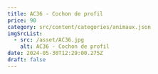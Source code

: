 ```yaml
---
title: AC36 - Cochon de profil
price: 90
category: src/content/categories/animaux.json
imgSrcList:
  - src: /asset/AC36.jpg
    alt: AC36 - Cochon de profil
date: 2024-05-30T12:29:00.275Z
draft: false
---
```

